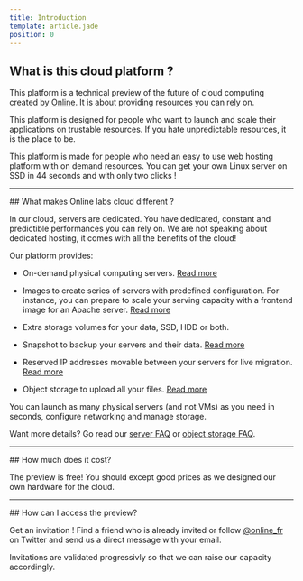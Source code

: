 ```yaml
---
title: Introduction
template: article.jade
position: 0
---
```


## What is this cloud platform ?

This platform is a technical preview of the future of cloud computing created by [Online](http://online.net).
It is about providing resources you can rely on.

This platform is designed for people who want to launch and scale their
applications on trustable resources.
If you hate unpredictable resources, it is the place to be.

This platform is made for people who need an easy to use web hosting platform with on demand
resources. You can get your own Linux server on SSD in 44 seconds and with only two clicks !


<hr/>
## What makes Online labs cloud different ?

In our cloud, servers are dedicated. You have dedicated, constant and
predictible performances you can rely on. We are not speaking about dedicated
hosting, it comes with all the benefits of the cloud!

Our platform provides:

- On-demand physical computing servers. [Read more](/howto/create_instance.html)

- Images to create series of servers with predefined configuration. For instance, you can prepare to scale your serving capacity with a frontend image for an Apache server. [Read more](/howto/create_image.html)

- Extra storage volumes for your data, SSD, HDD or both.

- Snapshot to backup your servers and their data. [Read more](/howto/create_snapshot.html)

- Reserved IP addresses movable between your servers for live migration. [Read more](/howto/ip_addresses.html)

- Object storage to upload all your files. [Read more](/howto/s3.html)

You can launch as many physical servers (and not VMs) as you need in seconds, configure networking and manage storage.

Want more details? Go read our [server FAQ](/faq/server_faq.html) or [object
storage FAQ](/faq/object_storage_faq.html).

<hr/>
## How much does it cost?

The preview is free! You should except good prices as we designed our own
hardware for the cloud.


<hr/>
## How can I access the preview?

Get an invitation ! Find a friend who is already invited or follow [@online_fr](https://twitter.com/online_fr) on Twitter and send us a direct message with your email.

Invitations are validated progressivly so that we can raise our capacity
accordingly.
